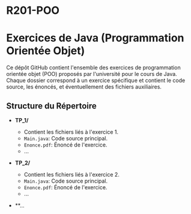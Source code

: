 # R201-POO
# Exercices de Java (Programmation Orientée Objet)

Ce dépôt GitHub contient l'ensemble des exercices de programmation orientée objet (POO) proposés par l'université pour le cours de Java. Chaque dossier correspond à un exercice spécifique et contient le code source, les énoncés, et éventuellement des fichiers auxiliaires.

## Structure du Répertoire

- **TP_1/**
  - Contient les fichiers liés à l'exercice 1.
  - `Main.java`: Code source principal.
  - `Enonce.pdf`: Énoncé de l'exercice.
  - ...

- **TP_2/**
  - Contient les fichiers liés à l'exercice 2.
  - `Main.java`: Code source principal.
  - `Enonce.pdf`: Énoncé de l'exercice.
  - ...

- **...


   
